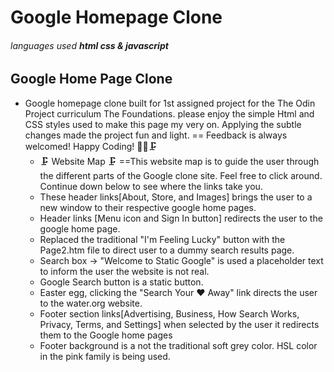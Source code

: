 # Google Homepage Clone
###### languages used **html css & javascript**

## Google Home Page Clone
 * Google homepage clone built for 1st assigned project for the The Odin Project curriculum The Foundations. please enjoy the simple Html and CSS styles used to make this page my very on. Applying the subtle changes made the project fun and light.
   == Feedback is always welcomed! Happy Coding! 👩‍💻🗜️
   * 🗜️ Website Map 🗜
     ==This website map is to guide the user through the different parts of the Google clone site. Feel free to click around. Continue down below to see where the links take you. 
   * These header links[About, Store, and Images] brings the user to a new window to their respective google home pages. 
   *  Header links [Menu icon and Sign In button] redirects the user to the google home page.
   * Replaced the traditional "I'm Feeling Lucky" button with the Page2.htm file to direct user to a dummy search results page.
   * Search box -> "Welcome to Static Google" is used a placeholder text to inform the user the website is not real.
   * Google Search button is a static button.
   * Easter egg, clicking the "Search Your ❤️ Away" link directs the user to the water.org website.
   *  Footer section links[Advertising, Business, How Search Works, Privacy, Terms, and Settings] when selected by the user it redirects them to the Google home pages
   * Footer background is a not the traditional soft grey color. HSL color in the pink family is being used.
